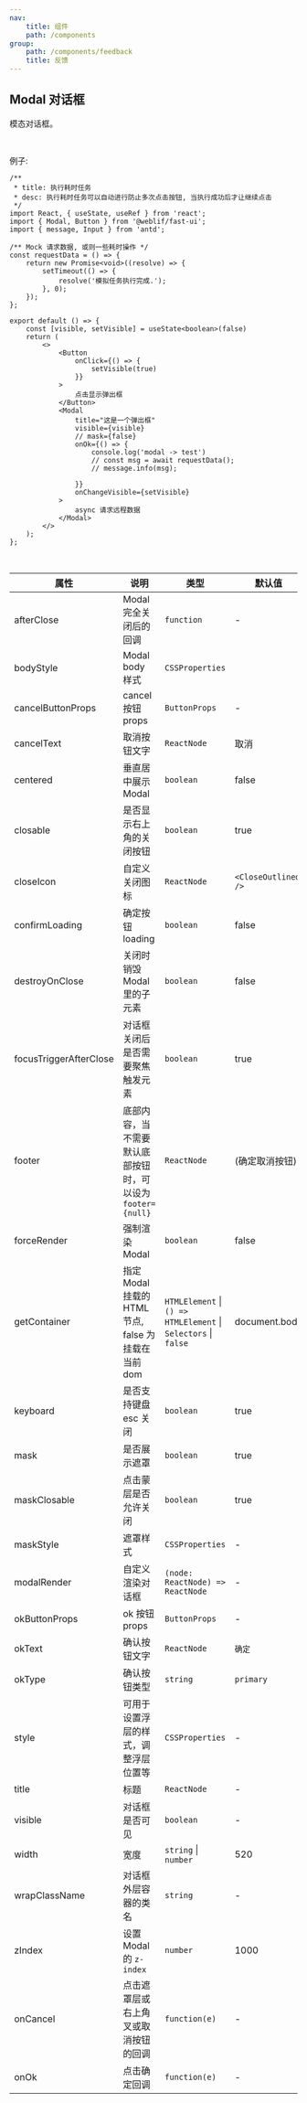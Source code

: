 ```yaml
---
nav:
    title: 组件
    path: /components
group:
    path: /components/feedback
    title: 反馈
---
```


## Modal 对话框

模态对话框。

<br />

例子:

```tsx
/**
 * title: 执行耗时任务
 * desc: 执行耗时任务可以自动进行防止多次点击按钮, 当执行成功后才让继续点击
 */
import React, { useState, useRef } from 'react';
import { Modal, Button } from '@weblif/fast-ui';
import { message, Input } from 'antd';

/** Mock 请求数据, 或则一些耗时操作 */
const requestData = () => {
    return new Promise<void>((resolve) => {
        setTimeout(() => {
            resolve('模拟任务执行完成.');
        }, 0);
    });
};

export default () => {
    const [visible, setVisible] = useState<boolean>(false)
    return (
        <>
            <Button
                onClick={() => {
                    setVisible(true)
                }}
            >
                点击显示弹出框
            </Button>
            <Modal
                title="这是一个弹出框"
                visible={visible}
                // mask={false}
                onOk={() => {
                    console.log('modal -> test')
                    // const msg = await requestData();
                    // message.info(msg);

                }}
                onChangeVisible={setVisible}
            >
                async 请求远程数据
            </Modal>
        </>
    );
};
```



<br />

| 属性 | 说明 | 类型 | 默认值 |
| --- | --- | --- | --- |
| afterClose | Modal 完全关闭后的回调 | `function` | - |
| bodyStyle | Modal body 样式 | `CSSProperties` |
| cancelButtonProps | cancel 按钮 props | `ButtonProps` | - |
| cancelText | 取消按钮文字 | `ReactNode` | 取消 |
| centered | 垂直居中展示 Modal | `boolean` | false |
| closable | 是否显示右上角的关闭按钮 | `boolean` | true |
| closeIcon | 自定义关闭图标 | `ReactNode` | `<CloseOutlined />` |
| confirmLoading | 确定按钮 loading | `boolean` | false |
| destroyOnClose | 关闭时销毁 Modal 里的子元素 | `boolean` | false |
| focusTriggerAfterClose | 对话框关闭后是否需要聚焦触发元素 | `boolean` | true |
| footer | 底部内容，当不需要默认底部按钮时，可以设为 `footer={null}` | `ReactNode` | (确定取消按钮) |
| forceRender | 强制渲染 Modal | `boolean` | false |
| getContainer | 指定 Modal 挂载的 HTML 节点, false 为挂载在当前 dom | `HTMLElement` \| `() => HTMLElement` \| `Selectors` \| `false` | document.body |
| keyboard | 是否支持键盘 esc 关闭 | `boolean` | true |
| mask | 是否展示遮罩 | `boolean` | true |
| maskClosable | 点击蒙层是否允许关闭 | `boolean` | true |
| maskStyle | 遮罩样式 | `CSSProperties` | - |
| modalRender | 自定义渲染对话框 | `(node: ReactNode) => ReactNode` | - |
| okButtonProps | ok 按钮 props | `ButtonProps` | - |
| okText | 确认按钮文字 | `ReactNode` | `确定` |
| okType | 确认按钮类型 | `string` | `primary` |
| style | 可用于设置浮层的样式，调整浮层位置等 | `CSSProperties` | - |
| title | 标题 | `ReactNode` | - |
| visible | 对话框是否可见 | `boolean` | - |
| width | 宽度 | `string` \| `number` | 520 |
| wrapClassName | 对话框外层容器的类名 | `string` | - |
| zIndex | 设置 Modal 的 `z-index` | `number` | 1000 |
| onCancel | 点击遮罩层或右上角叉或取消按钮的回调 | `function(e)` | - |
| onOk | 点击确定回调 | `function(e)` | - |
